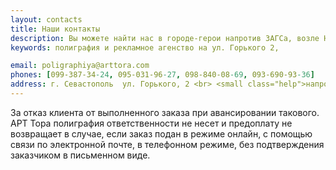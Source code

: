 ```yaml
---
layout: contacts
title: Наши контакты
description: Вы можете найти нас в городе-герои напротив ЗАГСа, возле Нахимовской администрации
keywords: полиграфия и рекламное агенство на ул. Горького 2, 

email: poligraphiya@arttora.com     
phones: [099-387-34-24, 095-031-96-27, 098-840-08-69, 093-690-93-36]
address: г. Севастополь  ул. Горького, 2 <br> <small class="help">напротив ЗАГСа, возле Нахимовской администрации</small>
---
```

За отказ клиента от выполненного заказа при авансировании такового. АРТ Тора полиграфия ответственности не несет и предоплату не возвращает в случае, если заказ подан в режиме онлайн, с помощью связи по электронной почте, в телефонном режиме, без подтверждения заказчиком в письменном виде.